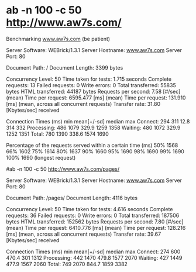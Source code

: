 # ab -n 100 -c 50 http://www.aw7s.com/
Benchmarking www.aw7s.com (be patient)

Server Software:        WEBrick/1.3.1
Server Hostname:        www.aw7s.com
Server Port:            80

Document Path:          /
Document Length:        3399 bytes

Concurrency Level:      50
Time taken for tests:   1.715 seconds
Complete requests:      13
Failed requests:        0
Write errors:           0
Total transferred:      55835 bytes
HTML transferred:       44187 bytes
Requests per second:    7.58 [#/sec] (mean)
Time per request:       6595.477 [ms] (mean)
Time per request:       131.910 [ms] (mean, across all concurrent requests)
Transfer rate:          31.80 [Kbytes/sec] received

Connection Times (ms)
              min  mean[+/-sd] median   max
Connect:      294  311  12.8    314     332
Processing:   486 1079 329.9   1259    1358
Waiting:      480 1072 329.9   1252    1351
Total:        780 1390 338.6   1574    1690

Percentage of the requests served within a certain time (ms)
  50%   1568
  66%   1602
  75%   1614
  80%   1637
  90%   1660
  95%   1690
  98%   1690
  99%   1690
 100%   1690 (longest request)

#ab -n 100 -c 50 http://www.aw7s.com/pages/


Server Software:        WEBrick/1.3.1
Server Hostname:        www.aw7s.com
Server Port:            80

Document Path:          /pages/
Document Length:        4116 bytes

Concurrency Level:      50
Time taken for tests:   4.616 seconds
Complete requests:      36
Failed requests:        0
Write errors:           0
Total transferred:      187506 bytes
HTML transferred:       152562 bytes
Requests per second:    7.80 [#/sec] (mean)
Time per request:       6410.776 [ms] (mean)
Time per request:       128.216 [ms] (mean, across all concurrent requests)
Transfer rate:          39.67 [Kbytes/sec] received

Connection Times (ms)
              min  mean[+/-sd] median   max
Connect:      274  600 470.4    301    1312
Processing:   442 1470 479.8   1577    2070
Waiting:      427 1449 477.9   1567    2060
Total:        749 2070 844.7   1859    3382
